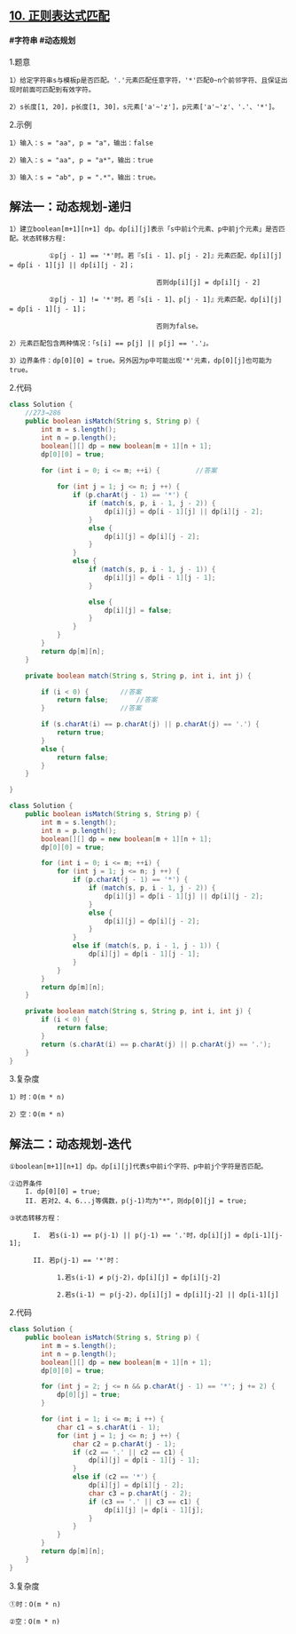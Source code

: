## [10. 正则表达式匹配](https://leetcode.cn/problems/regular-expression-matching/description/)
#### #字符串 #动态规划
1.题意

    1）给定字符串s与模板p是否匹配。'.'元素匹配任意字符，'*'匹配0~n个前邻字符、且保证出现时前面可匹配到有效字符。

    2）s长度[1, 20]，p长度[1, 30]，s元素['a'~'z']，p元素['a'~'z'、'.'、'*']。

2.示例

    1）输入：s = "aa", p = "a"，输出：false

    2）输入：s = "aa", p = "a*"，输出：true

    3）输入：s = "ab", p = ".*"，输出：true。

## 解法一：动态规划-递归

    1）建立boolean[m+1][n+1] dp。dp[i][j]表示「s中前i个元素、p中前j个元素」是否匹配。状态转移方程:

              ①p[j - 1] == '*'时。若『s[i - 1]、p[j - 2]』元素匹配，dp[i][j] = dp[i - 1][j] || dp[i][j - 2]；

                                         否则dp[i][j] = dp[i][j - 2]

              ②p[j - 1] != '*'时。若『s[i - 1]、p[j - 1]』元素匹配，dp[i][j] = dp[i - 1][j - 1]；

                                         否则为false。

    2）元素匹配包含两种情况：「s[i] == p[j] || p[j] == '.'」。

    3）边界条件：dp[0][0] = true。另外因为p中可能出现'*'元素，dp[0][j]也可能为true。

2.代码
```java
class Solution {
    //273→286
    public boolean isMatch(String s, String p) {
        int m = s.length();
        int n = p.length();
        boolean[][] dp = new boolean[m + 1][n + 1];
        dp[0][0] = true;
        
        for (int i = 0; i <= m; ++i) {         //答案

            for (int j = 1; j <= n; j ++) {
                if (p.charAt(j - 1) == '*') {
                    if (match(s, p, i - 1, j - 2)) {
                        dp[i][j] = dp[i - 1][j] || dp[i][j - 2];
                    }
                    else {
                        dp[i][j] = dp[i][j - 2];
                    }
                }
                else {
                    if (match(s, p, i - 1, j - 1)) {
                        dp[i][j] = dp[i - 1][j - 1];
                    }

                    else {
                        dp[i][j] = false;
                    }
                }
            }
        }
        return dp[m][n];
    }

    private boolean match(String s, String p, int i, int j) {

        if (i < 0) {        //答案
            return false;       //答案
        }                   //答案

        if (s.charAt(i) == p.charAt(j) || p.charAt(j) == '.') {
            return true;
        }
        else {
            return false;
        }
    }

}
```
```java
class Solution {
    public boolean isMatch(String s, String p) {
        int m = s.length();
        int n = p.length();
        boolean[][] dp = new boolean[m + 1][n + 1];
        dp[0][0] = true;

        for (int i = 0; i <= m; ++i) {
            for (int j = 1; j <= n; j ++) {
                if (p.charAt(j - 1) == '*') {
                    if (match(s, p, i - 1, j - 2)) {
                        dp[i][j] = dp[i - 1][j] || dp[i][j - 2];
                    }
                    else {
                        dp[i][j] = dp[i][j - 2];
                    }
                }
                else if (match(s, p, i - 1, j - 1)) {
                    dp[i][j] = dp[i - 1][j - 1];
                }
            }
        }
        return dp[m][n];
    }

    private boolean match(String s, String p, int i, int j) {
        if (i < 0) {
            return false; 
        }
        return (s.charAt(i) == p.charAt(j) || p.charAt(j) == '.'); 
    }
}
```
3.复杂度

    1）时：O(m * n)

    2）空：O(m * n)

## 解法二：动态规划-迭代

    ①boolean[m+1][n+1] dp。dp[i][j]代表s中前i个字符、p中前j个字符是否匹配。

    ②边界条件
        I. dp[0][0] = true;
        II. 若对2、4、6...j等偶数，p(j-1)均为"*"，则dp[0][j] = true;

    ③状态转移方程：

          I.  若s(i-1) == p(j-1) || p(j-1) == '.'时，dp[i][j] = dp[i-1][j-1];

          II. 若p(j-1) == '*'时：

                1.若s(i-1) ≠ p(j-2)，dp[i][j] = dp[i][j-2]

                2.若s(i-1) ＝ p(j-2)，dp[i][j] = dp[i][j-2] || dp[i-1][j]

2.代码
```java
class Solution {
    public boolean isMatch(String s, String p) {
        int m = s.length();
        int n = p.length();
        boolean[][] dp = new boolean[m + 1][n + 1];
        dp[0][0] = true;

        for (int j = 2; j <= n && p.charAt(j - 1) == '*'; j += 2) {
            dp[0][j] = true;
        }

        for (int i = 1; i <= m; i ++) {
            char c1 = s.charAt(i - 1);
            for (int j = 1; j <= n; j ++) {
                char c2 = p.charAt(j - 1);
                if (c2 == '.' || c2 == c1) {
                    dp[i][j] = dp[i - 1][j - 1];
                }
                else if (c2 == '*') {
                    dp[i][j] = dp[i][j - 2];
                    char c3 = p.charAt(j - 2);
                    if (c3 == '.' || c3 == c1) {
                        dp[i][j] |= dp[i - 1][j];
                    }
                }
            }
        }
        return dp[m][n];
    }
}
```

3.复杂度

    ①时：O(m * n)

    ②空：O(m * n)
